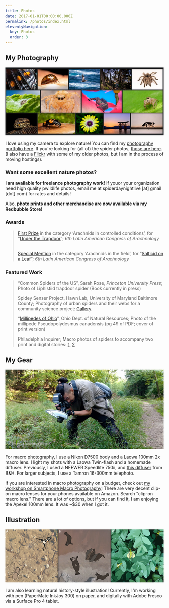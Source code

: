 ```yaml
---
title: Photos
date: 2017-01-01T00:00:00.000Z
permalink: /photos/index.html
eleventyNavigation:
  key: Photos
  order: 3
---
```

## My Photography

![](/static/img/photos.jpg "A gallery of Sebastian's photos of spiders, millipedes, pelicans, butterflies, flowers, snakes, landscapes etc.")

I love using my camera to explore nature! You can find my [photography portfolio here](https://lightroom.adobe.com/shares/a81e891b276843d5b7bcc344ab94a8c2). If you're looking for (all of) the spider photos, [those are here](https://lightroom.adobe.com/shares/c281c904082444e39304f9050ea549fb). (I also have a [Flickr](https://www.flickr.com/photos/saecheverri/) with some of my older photos, but I am in the process of moving hostings). 

### **Want some excellent nature photos?**

**I am available for freelance photography work!** If youor your organization need high quality pwildlife photos, email me at spiderdaynightlive \[at] gmail \[dot] com) for rates and details!

Also, **photo prints and other merchandise are now available via my Redbubble Store!**

### Awards

> [First Prize](https://drive.google.com/file/d/1OWnUi05YsVMCTr3wlxJ70_T5Lhq_3RRn/view?usp=sharing) in the category ‘Arachnids in controlled conditions’, for “[Under the Trapdoor](https://adobe.ly/3eiQMLv)”; *6th Latin American Congress of Arachnology*     
>
> [Special Mention](https://drive.google.com/file/d/1N1ckMx3Skg4hRmVvZE06_6WiDB_zbuSm/view?usp=sharing) in the category ‘Arachnids in the field’, for “[Salticid on a Leaf](https://adobe.ly/32xU0Fx)”; *6th Latin American Congress of Arachnology*

### Featured Work

> “Common Spiders of the US”, Sarah Rose, *Princeton University Press*; Photo of Liphistiid trapdoor spider (Book currently in press)
>
> Spidey Senser Project, Hawn Lab, University of Maryland Baltimore County; Photography of urban spiders and their webs for a community science project: [Gallery](https://adobe.ly/3xeAPPe)
>
> “[Millipedes of Ohio](https://ohiodnr.gov/static/documents/wildlife/backyard-wildlife/Millipedes+of+Ohio+Pub+5527.pdf)”, Ohio Dept. of Natural Resources; Photo of the millipede Pseudopolydesmus canadensis (pg 49 of PDF; cover of print version)
>
> Philadelphia Inquirer; Macro photos of spiders to accompany two print and digital stories: [1](https://www.inquirer.com/science/volunteer-scientists-philadelphia-rare-pennsylvanian-purseweb-spider-mystery-animal-atypus-snetsingeri-20190824.html), [2](https://www.inquirer.com/science/giant-fish-eating-spider-local-park-20190620.html)

## My Gear

![](/static/img/20200922-2020-09-22-16.28.36.jpg "Sebastian using his macro photography gear to photograph a spider")

For macro photography, I use a Nikon D7500 body and a Laowa 100mm 2x macro lens. I light my shots with a Laowa Twin-flash and a homemade diffuser. Previously, I used a NEEWER Speedlite 750ii, and [this diffuser](https://www.bhphotovideo.com/c/product/1499346-REG/angler_psfd_100_portable_speedlight_flash_diffuser.html) from B&H. For larger subjects, I use a Tamron 16-300mm telephoto.

If you are interested in macro photography on a budget, check out [my workshop on Smartphone Macro Photography](https://www.youtube.com/watch?v=1qc9PCB5_tM)! There are very decent clip-on macro lenses for your phones available on Amazon. Search "clip-on macro lens." There are a lot of options, but if you can find it, I am enjoying the Apexel 100mm lens. It was ~$30 when I got it. 

## Illustration

![](/static/img/figure-3_social-context-with-sound_no-deets.png "Seasbtian's drawing of a jumping spider peering over a leaf")

I am also learning natural history-style illustration! Currently, I'm working with pen (PaperMate InkJoy 300) on paper, and digitally with Adobe Fresco via a Surface Pro 4 tablet.